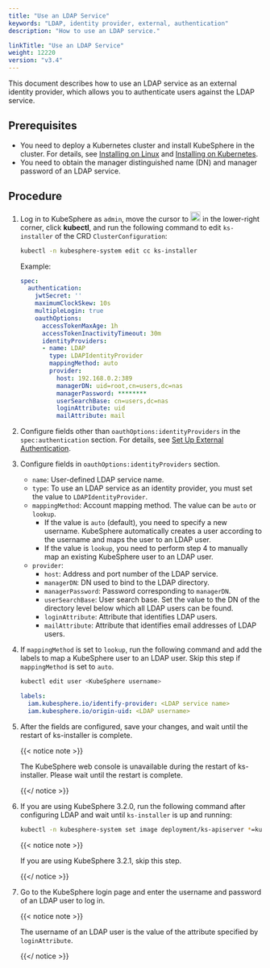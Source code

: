 ```yaml
---
title: "Use an LDAP Service"
keywords: "LDAP, identity provider, external, authentication"
description: "How to use an LDAP service."

linkTitle: "Use an LDAP Service"
weight: 12220
version: "v3.4"
---
```


This document describes how to use an LDAP service as an external identity provider, which allows you to authenticate users against the LDAP service.

## Prerequisites

* You need to deploy a Kubernetes cluster and install KubeSphere in the cluster. For details, see [Installing on Linux](/docs/v3.4/installing-on-linux/) and [Installing on Kubernetes](/docs/v3.4/installing-on-kubernetes/).
* You need to obtain the manager distinguished name (DN) and manager password of an LDAP service.

## Procedure

1. Log in to KubeSphere as `admin`, move the cursor to <img src="/images/docs/v3.x/access-control-and-account-management/external-authentication/set-up-external-authentication/toolbox.png" width="20px" height="20px" alt="icon"> in the lower-right corner, click **kubectl**, and run the following command to edit `ks-installer` of the CRD `ClusterConfiguration`:

   ```bash
   kubectl -n kubesphere-system edit cc ks-installer
   ```

   Example:

   ```yaml
   spec:
     authentication:
       jwtSecret: ''
       maximumClockSkew: 10s
       multipleLogin: true
       oauthOptions:
         accessTokenMaxAge: 1h
         accessTokenInactivityTimeout: 30m
         identityProviders:
         - name: LDAP
           type: LDAPIdentityProvider
           mappingMethod: auto
           provider:
             host: 192.168.0.2:389
             managerDN: uid=root,cn=users,dc=nas
             managerPassword: ********
             userSearchBase: cn=users,dc=nas
             loginAttribute: uid
             mailAttribute: mail
   ```
   
2. Configure fields other than `oauthOptions:identityProviders` in the `spec:authentication` section. For details, see [Set Up External Authentication](../set-up-external-authentication/).

3. Configure fields in `oauthOptions:identityProviders` section.

   * `name`: User-defined LDAP service name.
   * `type`: To use an LDAP service as an identity provider, you must set the value to `LDAPIdentityProvider`.
   * `mappingMethod`: Account mapping method. The value can be `auto` or `lookup`.
     *  If the value is `auto` (default), you need to specify a new username. KubeSphere automatically creates a user according to the username and maps the user to an LDAP user.
     *  If the value is `lookup`, you need to perform step 4 to manually map an existing KubeSphere user to an LDAP user.
   * `provider`:
     * `host`: Address and port number of the LDAP service.
     * `managerDN`: DN used to bind to the LDAP directory.
     * `managerPassword`: Password corresponding to `managerDN`.
     * `userSearchBase`: User search base. Set the value to the DN of the directory level below which all LDAP users can be found.
     * `loginAttribute`: Attribute that identifies LDAP users.
     * `mailAttribute`: Attribute that identifies email addresses of LDAP users.
   
4. If `mappingMethod` is set to `lookup`, run the following command and add the labels to map a KubeSphere user to an LDAP user. Skip this step if `mappingMethod` is set to `auto`.

   ```bash
   kubectl edit user <KubeSphere username>
   ```

   ```yaml
   labels:
     iam.kubesphere.io/identify-provider: <LDAP service name>
     iam.kubesphere.io/origin-uid: <LDAP username>
   ```

5. After the fields are configured, save your changes, and wait until the restart of ks-installer is complete.

   {{< notice note >}}
   
   The KubeSphere web console is unavailable during the restart of ks-installer. Please wait until the restart is complete.
   
   {{</ notice >}}
   
6. If you are using KubeSphere 3.2.0, run the following command after configuring LDAP and wait until `ks-installer` is up and running:

   ```bash
   kubectl -n kubesphere-system set image deployment/ks-apiserver *=kubesphere/ks-apiserver:v3.2.1
   ```
   
   {{< notice note >}}
   
   If you are using KubeSphere 3.2.1, skip this step.
   
   {{</ notice >}}
   
7. Go to the KubeSphere login page and enter the username and password of an LDAP user to log in.

   {{< notice note >}}

   The username of an LDAP user is the value of the attribute specified by `loginAttribute`.

   {{</ notice >}}

